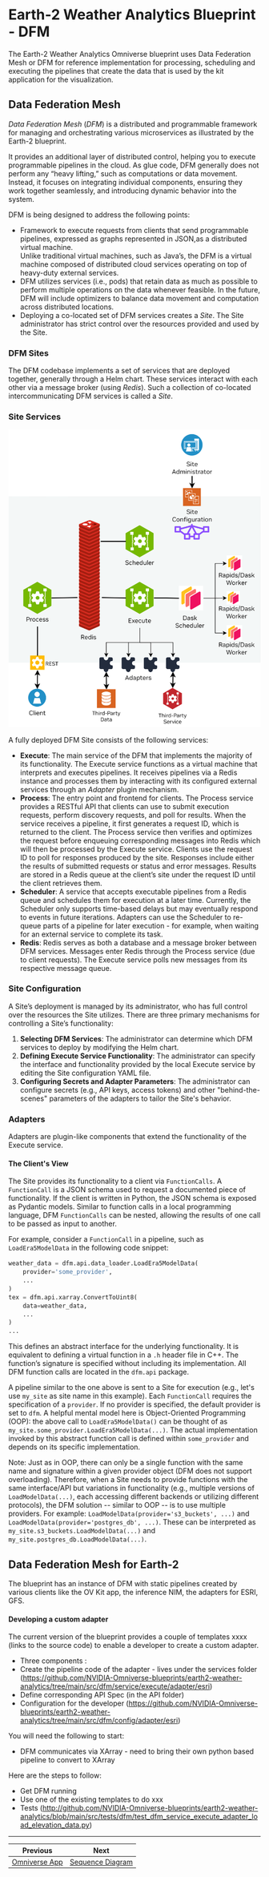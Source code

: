 # Earth-2 Weather Analytics Blueprint - DFM

The Earth-2 Weather Analytics Omniverse blueprint uses Data Federation Mesh or DFM for reference implementation for processing, scheduling and executing the pipelines that create the data that is used by the kit application for the visualization.

## Data Federation Mesh

*Data Federation Mesh* (*DFM*) is a distributed and
programmable framework for managing and orchestrating various microservices as illustrated by the Earth-2 blueprint.

It provides an additional layer of distributed control, helping you to execute
programmable pipelines in the cloud.
As glue code, DFM generally does not perform any “heavy lifting,” such as computations
or data movement.
Instead, it focuses on integrating individual components, ensuring they work together
seamlessly, and introducing dynamic behavior into the system.

DFM is being designed to address the following points:

- Framework to execute requests from clients that send programmable pipelines, expressed as graphs represented in JSON,as a distributed virtual machine.    
    Unlike traditional virtual machines, such as Java’s, the DFM is a virtual machine
    composed of distributed cloud services operating on top of heavy-duty external
    services.
- DFM utilizes services (i.e., pods) that retain data as much as possible to perform
    multiple operations on the data whenever feasible.
    In the future, DFM will include optimizers to balance data movement and computation
    across distributed locations.
- Deploying a co-located set of DFM services creates a *Site*.
    The Site administrator has strict control over the resources provided and used by
    the Site.

### DFM Sites

The DFM codebase implements a set of services that are deployed together, generally
through a Helm chart.
These services interact with each other via a message broker (using *Redis*).
Such a collection of co-located intercommunicating DFM services is called a *Site*.

### Site Services

<div align="center">
<div align="center" style="max-width: 575px;">

![Full DFM Site Services](./imgs/dfm_arch.png)

</div>
</div>

A fully deployed DFM Site consists of the following services:

- **Execute**: The main service of the DFM that implements the majority of its
    functionality. The Execute service functions as a virtual machine that interprets
    and executes pipelines. It receives pipelines via a Redis instance and processes
    them by interacting with its configured external services through an *Adapter*
    plugin mechanism.
- **Process**: The entry point and frontend for clients.
    The Process service provides a RESTful API that clients can use to submit execution
    requests, perform discovery requests, and poll for results.
    When the service receives a pipeline, it first generates a request ID, which is
    returned to the client.
    The Process service then verifies and optimizes the request before enqueuing
    corresponding messages into Redis which will then be processed by the Execute
    service.
    Clients use the request ID to poll for responses produced by the site.
    Responses include either the results of submitted requests or status and error
    messages.
    Results are stored in a Redis queue at the client’s site under the request ID until
    the client retrieves them.
- **Scheduler**: A service that accepts executable pipelines from a Redis queue and
    schedules them for execution at a later time.
    Currently, the Scheduler only supports time-based delays but may eventually respond
    to events in future iterations.
    Adapters can use the Scheduler to re-queue parts of a pipeline for later execution -
    for example, when waiting for an external service to complete its task.
- **Redis**: Redis serves as both a database and a message broker between DFM services.
    Messages enter Redis through the Process service (due to client requests).
    The Execute service polls new messages from its respective message queue.

### Site Configuration

A Site’s deployment is managed by its administrator, who has full control over the
resources the Site utilizes.
There are three primary mechanisms for controlling a Site’s functionality:

1. **Selecting DFM Services**:
    The administrator can determine which DFM services to deploy by modifying the Helm
    chart.
1. **Defining Execute Service Functionality**:
    The administrator can specify the interface and functionality provided by the local
    Execute service by editing the Site configuration YAML file.
1. **Configuring Secrets and Adapter Parameters**:
    The administrator can configure secrets (e.g., API keys, access tokens) and other
    "behind-the-scenes" parameters of the adapters to tailor the Site's behavior.

### Adapters

Adapters are plugin-like components that extend the functionality of the Execute
service.

#### The Client's View

The Site provides its functionality to a client via `FunctionCalls`.
A `FunctionCall` is a JSON schema used to request a documented piece of functionality.
If the client is written in Python, the JSON schema is exposed as Pydantic models.
Similar to function calls in a local programming language, DFM `FunctionCalls` can be
nested, allowing the results of one call to be passed as input to another.

For example, consider a `FunctionCall` in a pipeline, such as `LoadEra5ModelData` in
the following code snippet:

```python
weather_data = dfm.api.data_loader.LoadEra5ModelData(
    provider='some_provider',
    ...
)
tex = dfm.api.xarray.ConvertToUint8(
    data=weather_data,
    ...
)
...
```

This defines an abstract interface for the underlying functionality.
It is equivalent to defining a virtual function in a `.h` header file in C++.
The function’s signature is specified without including its implementation.
All DFM function calls are located in the `dfm.api` package.

A pipeline similar to the one above is sent to a Site for execution (e.g., let's use
`my_site` as site name in this example).
Each `FunctionCall` requires the specification of a `provider`.
If no provider is specified, the default provider is set to `dfm`.
A helpful mental model here is Object-Oriented Programming (OOP): the above call to
`LoadEra5ModelData()` can be thought of as `my_site.some_provider.LoadEra5ModelData(...)`.
The actual implementation invoked by this abstract function call is defined within
`some_provider` and depends on its specific implementation.

Note:
Just as in OOP, there can only be a single function with the same name and signature
within a given provider object (DFM does not support overloading).
Therefore, when a Site needs to provide functions with the same interface/API but
variations in functionality (e.g., multiple versions of `LoadModelData(...)`, each
accessing different backends or utilizing different protocols), the DFM solution
-- similar to OOP -- is to use multiple providers.
For example: `LoadModelData(provider='s3_buckets', ...)` and
`LoadModelData(provider='postgres_db', ...)`.
These can be interpreted as `my_site.s3_buckets.LoadModelData(...)` and `my_site.postgres_db.LoadModelData(...)`.

## Data Federation Mesh for Earth-2
The blueprint has an instance of DFM with static pipelines created by various clients like the OV Kit app, the inference NIM, the adapters for ESRI, GFS. 

#### Developing a custom adapter
The current version of the blueprint provides a couple of templates xxxx (links to the source code) to enable a developer to create a custom adapter. 
* Three components :
* Create the pipeline code of the adapter - lives under the services folder (https://github.com/NVIDIA-Omniverse-blueprints/earth2-weather-analytics/tree/main/src/dfm/service/execute/adapter/esri)
* Define corresponding API Spec (in the API folder)
* Configuration for the developer (https://github.com/NVIDIA-Omniverse-blueprints/earth2-weather-analytics/tree/main/src/dfm/config/adapter/esri)

You will need the following to start:
* DFM communicates via XArray - need to bring their own python based pipeline to convert to XArray
  
  
Here are the steps to follow:
* Get DFM running
* Use one of the existing templates to do xxx
* Tests (http://github.com/NVIDIA-Omniverse-blueprints/earth2-weather-analytics/blob/main/src/tests/dfm/test_dfm_service_execute_adapter_load_elevation_data.py)

<!-- Footer Navigation -->
---
<div align="center">

| Previous | Next |
|:---------:|:-----:|
| [Omniverse App](./04_omniverse_app.md) | [Sequence Diagram](./06_sequence.md) |

</div>
